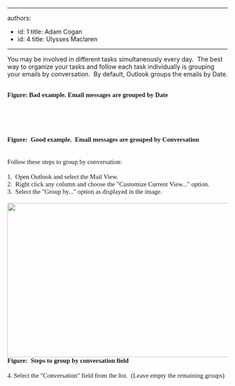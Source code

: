 

---
authors:
  - id: 1
    title: Adam Cogan
  - id: 4
    title: Ulysses Maclaren
---




<span class='intro'> You may be involved in different tasks simultaneously every day.&#160; The best way to organize your tasks and follow each task individually is grouping your emails by conversation.&#160; By default, Outlook groups the emails by Date. 
 </span>


  <span style="font-family&#58;'calibri', 'sans-serif';font-size&#58;11pt;">
    <img alt="" src="/Communication/RulesToBetterEmail/PublishingImages/GroupByConversationAndDateBad.gif" />&#160;<span style="font-family&#58;'calibri','sans-serif';font-size&#58;11pt;">&#160;<br>
<b><span lang="EN-AU" style=""><font face="Calibri">Figure&#58; Bad example. Email messages are grouped by Date</font></span></b><br>
<br>
<br>
<br>
<br>
<span style="font-family&#58;'calibri', 'sans-serif';font-size&#58;11pt;"><img alt="" src="/Communication/RulesToBetterEmail/PublishingImages/GroupByConversationAndDateGood.gif" /></span><br>
<br>
<span lang="EN-AU" style=""><font face="Calibri"><strong><span lang="EN-AU" style="font-family&#58;'calibri','sans-serif';font-size&#58;11pt;"><strong>Figure&#58;&#160; Good example.&#160; Email messages are grouped by Conversation</strong></span></strong></font></span><br>
<br>
<br>
Follow these steps to group by conversation&#58;<br>
<br>
1.&#160; Open Outlook and select the Mail View.<br>
2.&#160; Right click any column and choose the&#160;&quot;Customize Current View...&quot; option.<br>
3.&#160; Select the &quot;Group by...&quot; option as displayed in the image.<br>
<br>
<span style="font-family&#58;'calibri', 'sans-serif';font-size&#58;11pt;"><img width="613" height="352" alt="" src="/Communication/RulesToBetterEmail/PublishingImages/GroupByConversationAndDate3.gif" /><br>
<strong>Figure&#58;&#160; Steps to group by conversation field</strong></span><br>
<br>
4. Select the &quot;Conversation&quot; field from the list.&#160; (Leave empty the remaining groups)<br>
<br>
</span></span>



